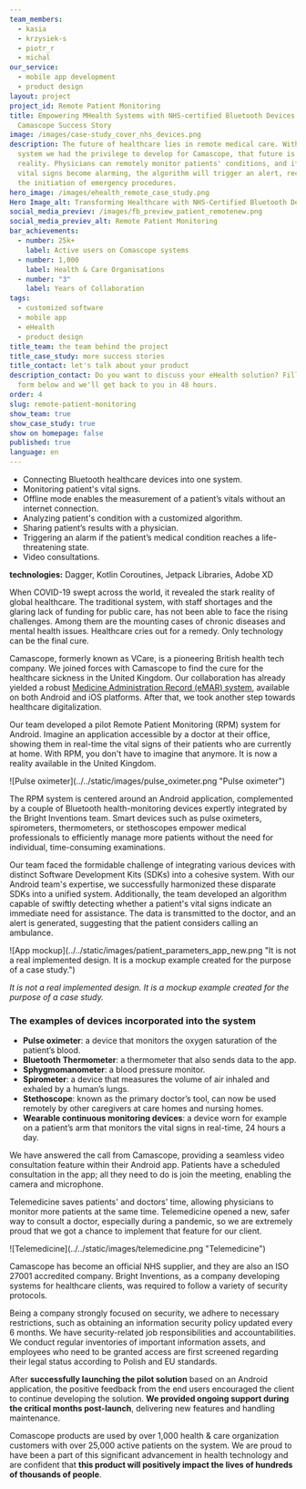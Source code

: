 ```yaml
---
team_members:
  - kasia
  - krzysiek-s
  - piotr_r
  - michal
our_service:
  - mobile app development
  - product design
layout: project
project_id: Remote Patient Monitoring
title: Empowering MHealth Systems with NHS-certified Bluetooth Devices.
  Camascope Success Story
image: /images/case-study_cover_nhs_devices.png
description: The future of healthcare lies in remote medical care. With the
  system we had the privilege to develop for Camascope, that future is already a
  reality. Physicians can remotely monitor patients' conditions, and if their
  vital signs become alarming, the algorithm will trigger an alert, recommending
  the initiation of emergency procedures.
hero_image: /images/ehealth_remote_case_study.png
Hero Image_alt: Transforming Healthcare with NHS-Certified Bluetooth Devices
social_media_previev: /images/fb_preview_patient_remotenew.png
social_media_previev_alt: Remote Patient Monitoring
bar_achievements:
  - number: 25k+
    label: Active users on Comascope systems
  - number: 1,000
    label: Health & Care Organisations
  - number: "3"
    label: Years of Collaboration
tags:
  - customized software
  - mobile app
  - eHealth
  - product design
title_team: the team behind the project
title_case_study: more success stories
title_contact: let's talk about your product
description_contact: Do you want to discuss your eHealth solution? Fill out the
  form below and we'll get back to you in 48 hours.
order: 4
slug: remote-patient-monitoring
show_team: true
show_case_study: true
show on homepage: false
published: true
language: en
---
```

<TitleWithIcon sectionTitle="key features built by Bright Inventions:" titleIcon="/images/icons_features_svg.svg" titleIconAlt="features" />

* Connecting Bluetooth healthcare devices into one system.
* Monitoring patient's vital signs.
* Offline mode enables the measurement of a patient’s vitals without an internet connection.
* Analyzing patient's condition with a customized algorithm.
* Sharing patient’s results with a physician.
* Triggering an alarm if the patient’s medical condition reaches a life-threatening state.
* Video consultations.

<TitleWithIcon sectionTitle="stack" titleIcon="/images/skills.svg" titleIconAlt="bright" />

<Gallery images='[{"src":"/images/android_stack_logo.svg","alt":"Android"},{"src":"/images/kotlin_new_stack_logo.svg","alt":"Kotlin"},{"src":"/images/bluetooth_stack_logo.svg","alt":"Bluetooth"},{"src":"/images/adobexdstack_logo.svg","alt":"AdobeXD"}]' />

**technologies:** Dagger, Kotlin Coroutines, Jetpack Libraries, Adobe XD

<TitleWithIcon sectionTitle="problem: addressing staff shortages and rising health challenges" titleIcon="/images/icon_title_about.svg" titleIconAlt="problem: addressing staff shortages & rising health challenge" />

When COVID-19 swept across the world, it revealed the stark reality of global healthcare. The traditional system, with staff shortages and the glaring lack of funding for public care, has not been able to face the rising challenges. Among them are the mounting cases of chronic diseases and mental health issues. Healthcare cries out for a remedy. Only technology can be the final cure.

<TitleWithIcon sectionTitle="solution: empowering healthcare transformation with remote patient monitoring and telemedicine " titleIcon="/images/icon_title_goal.svg" titleIconAlt="solution: empowering healthcare transformation with remote patient monitoring and telemedicine " />

Camascope, formerly known as VCare, is a pioneering British health tech company. We joined forces with Camascope to find the cure for the healthcare sickness in the United Kingdom. Our collaboration has already yielded a robust [Medicine Administration Record (eMAR) system](/projects/vCare/), available on both Android and iOS platforms. After that, we took another step towards healthcare digitalization.

Our team developed a pilot Remote Patient Monitoring (RPM) system for Android. Imagine an application accessible by a doctor at their office, showing them in real-time the vital signs of their patients who are currently at home. With RPM, you don't have to imagine that anymore. It is now a reality available in the United Kingdom.

<AnchorLink href='#contactForm' text='let’s talk about your project'/>

<div className="image">![Pulse oximeter](../../static/images/pulse_oximeter.png "Pulse oximeter")</div>

The RPM system is centered around an Android application, complemented by a couple of Bluetooth health-monitoring devices expertly integrated by the Bright Inventions team. Smart devices such as pulse oximeters, spirometers, thermometers, or stethoscopes empower medical professionals to efficiently manage more patients without the need for individual, time-consuming examinations. 

<TitleWithIcon sectionTitle="the challenge of integrating Bluetooth devices into a system" titleIcon="/images/two_flags.svg" titleIconAlt="the challenge" />

Our team faced the formidable challenge of integrating various devices with distinct Software Development Kits (SDKs) into a cohesive system. With our Android team's expertise, we successfully harmonized these disparate SDKs into a unified system. Additionally, the team developed an algorithm capable of swiftly detecting whether a patient's vital signs indicate an immediate need for assistance. The data is transmitted to the doctor, and an alert is generated, suggesting that the patient considers calling an ambulance.

<div className="image">![App mockup](../../static/images/patient_parameters_app_new.png "It is not a real implemented design. It is a mockup example created for the purpose of a case study.")</div>

*It is not a real implemented design. It is a mockup example created for the purpose of a case study.*

### The examples of devices incorporated into the system

* **Pulse oximeter**: a device that monitors the oxygen saturation of the patient’s blood.
* **Bluetooth Thermometer**: a thermometer that also sends data to the app.
* **Sphygmomanometer**: a blood pressure monitor.
* **Spirometer**: a device that measures the volume of air inhaled and exhaled by a human’s lungs.
* **Stethoscope**: known as the primary doctor’s tool, can now be used remotely by other caregivers at care homes and nursing homes.
* **Wearable continuous monitoring devices**: a device worn for example on a patient’s arm that monitors the vital signs in real-time, 24 hours a day.

<TitleWithIcon sectionTitle="revolutionizing healthcare access with video consultations" titleIcon="/images/icon_title_products.svg" titleIconAlt="revolutionizing healthcare access with video consultations" />

We have answered the call from Camascope, providing a seamless video consultation feature within their Android app. Patients have a scheduled consultation in the app; all they need to do is join the meeting, enabling the camera and microphone. 

Telemedicine saves patients' and doctors' time, allowing physicians to monitor more patients at the same time. Telemedicine opened a new, safer way to consult a doctor, especially during a pandemic, so we are extremely proud that we got a chance to implement that feature for our client.

<div className="image">![Telemedicine](../../static/images/telemedicine.png "Telemedicine")</div>

<TitleWithIcon sectionTitle="supporting the client in setting ISO healthcare standards" titleIcon="/images/three_flags.svg" titleIconAlt="supporting the client in setting ISO healthcare standards" />

Camascope has become an official NHS supplier, and they are also an ISO 27001 accredited company. Bright Inventions, as a company developing systems for healthcare clients, was required to follow a variety of security protocols. 

Being a company strongly focused on security, we adhere to necessary restrictions, such as obtaining an information security policy updated every 6 months. We have security-related job responsibilities and accountabilities. We conduct regular inventories of important information assets, and employees who need to be granted access are first screened regarding their legal status according to Polish and EU standards.

<TitleWithIcon sectionTitle="the outcome of Camascope and Bright Inventions collaboration" titleIcon="/images/icon_result_svg.svg" titleIconAlt="the outcome of Camascope and Bright Inventions collaboration" />

After **successfully launching the pilot solution** based on an Android application, the positive feedback from the end users encouraged the client to continue developing the solution. **We provided ongoing support during the critical months post-launch**, delivering new features and handling maintenance. 

Comascope products are used by over 1,000 health & care organization customers with over 25,000 active patients on the system. We are proud to have been a part of this significant advancement in health technology and are confident that **this product will positively impact the lives of hundreds of thousands of people**.